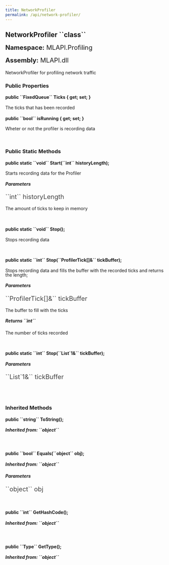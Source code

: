```yaml
---
title: NetworkProfiler
permalink: /api/network-profiler/
---
```


<div style="line-height: 1;">
	<h2 markdown="1">NetworkProfiler ``class``</h2>
	<p style="font-size: 20px;"><b>Namespace:</b> MLAPI.Profiling</p>
	<p style="font-size: 20px;"><b>Assembly:</b> MLAPI.dll</p>
</div>
<p>NetworkProfiler for profiling network traffic</p>

<div>
	<h3 markdown="1">Public Properties</h3>
	<div style="line-height: 1;">
		<h4 markdown="1"><b>public ``FixedQueue<ProfilerTick>`` Ticks { get; set; }</b></h4>
		<p>The ticks that has been recorded</p>
	</div>
	<div style="line-height: 1;">
		<h4 markdown="1"><b>public ``bool`` isRunning { get; set; }</b></h4>
		<p>Wheter or not the profiler is recording data</p>
	</div>
</div>
<br>
<div>
	<h3 markdown="1">Public Static Methods</h3>
	<div style="line-height: 1;">
		<h4 markdown="1"><b>public static ``void`` Start(``int`` historyLength);</b></h4>
		<p>Starts recording data for the Profiler</p>
		<h5><b>Parameters</b></h5>
		<div>
			<p style="font-size: 20px; color: #444;" markdown="1">``int`` historyLength</p>
			<p>The amount of ticks to keep in memory</p>
		</div>
	</div>
	<br>
	<div style="line-height: 1;">
		<h4 markdown="1"><b>public static ``void`` Stop();</b></h4>
		<p>Stops recording data</p>
	</div>
	<br>
	<div style="line-height: 1;">
		<h4 markdown="1"><b>public static ``int`` Stop(``ProfilerTick[]&`` tickBuffer);</b></h4>
		<p>Stops recording data and fills the buffer with the recorded ticks and returns the length;</p>
		<h5><b>Parameters</b></h5>
		<div>
			<p style="font-size: 20px; color: #444;" markdown="1">``ProfilerTick[]&`` tickBuffer</p>
			<p>The buffer to fill with the ticks</p>
		</div>
		<h5 markdown="1"><b>Returns ``int``</b></h5>
		<div>
			<p>The number of ticks recorded</p>
		</div>
	</div>
	<br>
	<div style="line-height: 1;">
		<h4 markdown="1"><b>public static ``int`` Stop(``List`1&`` tickBuffer);</b></h4>
		<h5><b>Parameters</b></h5>
		<div>
			<p style="font-size: 20px; color: #444;" markdown="1">``List`1&`` tickBuffer</p>
		</div>
	</div>
	<br>
</div>
<br>
<div>
	<h3 markdown="1">Inherited Methods</h3>
	<div style="line-height: 1;">
		<h4 markdown="1"><b>public ``string`` ToString();</b></h4>
		<h5 markdown="1">Inherited from: ``object``</h5>
	</div>
	<br>
	<div style="line-height: 1;">
		<h4 markdown="1"><b>public ``bool`` Equals(``object`` obj);</b></h4>
		<h5 markdown="1">Inherited from: ``object``</h5>
		<h5><b>Parameters</b></h5>
		<div>
			<p style="font-size: 20px; color: #444;" markdown="1">``object`` obj</p>
		</div>
	</div>
	<br>
	<div style="line-height: 1;">
		<h4 markdown="1"><b>public ``int`` GetHashCode();</b></h4>
		<h5 markdown="1">Inherited from: ``object``</h5>
	</div>
	<br>
	<div style="line-height: 1;">
		<h4 markdown="1"><b>public ``Type`` GetType();</b></h4>
		<h5 markdown="1">Inherited from: ``object``</h5>
	</div>
</div>
<br>
